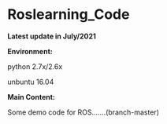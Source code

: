 # Roslearning_Code
**Latest update in July/2021**

**Environment:**

python 2.7x/2.6x 

unbuntu 16.04

**Main Content:**

Some demo code for ROS.......(branch-master)

